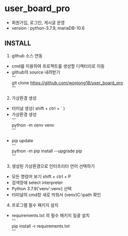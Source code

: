 # user_board_pro
  * 회원가입, 로그인, 게시글 운영<br> 
  * version : python-3.7.9,  mariaDB-10.6


## INSTALL
1. github 소스 연동<br>
  * cmd를 이용하여 프로젝트를 생성할 디렉터리로 이동<br>
  * github의 source 내려받기<br>
    '''<br>
    git clone https://github.com/wonjong18/user_board_pro <br> 
    '''<br>
2. 가상환경 생성<br>
  * 터미널 생성( shift + ctrl + ` )<br>
  * 가상환경 생성<br>
    '''<br>
    python -m venv venv <br>
    '''<br><br>  
  * pip update<br>
    '''<br>
    python -m pip install --upgrade pip<br>
    '''<br>
3. 생성된 가상환경으로 인터프리터 언어 선택하기<br>
  * 모든 명령어 보기 shift + ctrl + P<br>
  * 검색창에 select interpreter<br>
  * Python 3.7.9('venv':venv) 선택<br>
  * 터미널의 cmd창 새로 띄워서 (venv)C:\path 확인<br>
4. 프로그램 필수 패키지 설치<br>
  * requirements.txt 의 필수 패키지 일괄 설치<br>
    '''<br>
    pip install -r requirements.txt <br>
    '''


  
